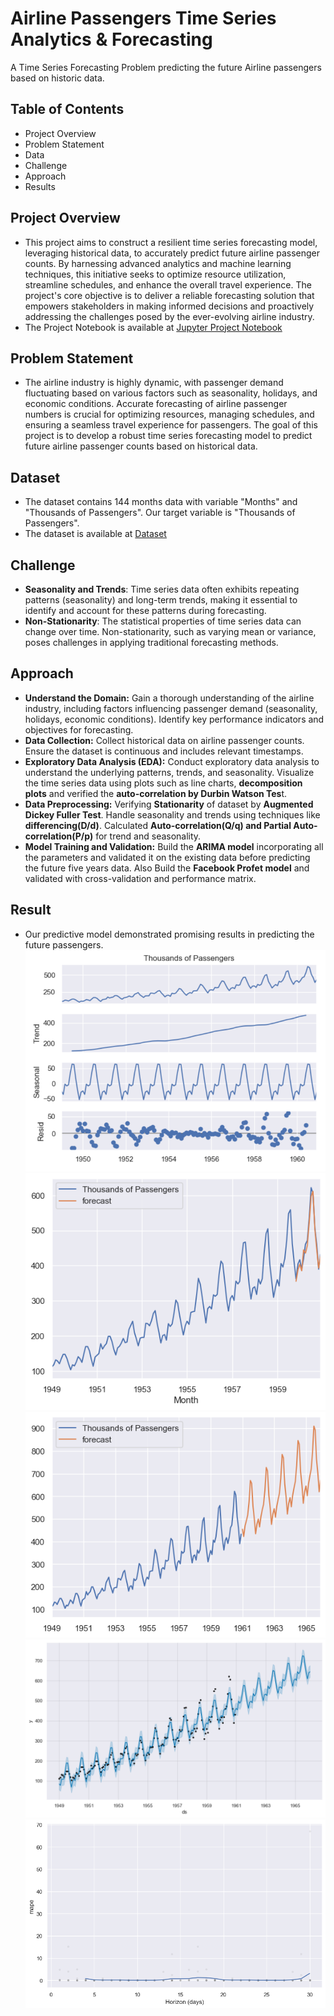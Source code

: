 # Airline Passengers Time Series Analytics & Forecasting
A Time Series Forecasting Problem predicting the future Airline passengers based on historic data.

## Table of Contents
- Project Overview
- Problem Statement
- Data
- Challenge
- Approach
- Results

## Project Overview
- This project aims to construct a resilient time series forecasting model, leveraging historical data, to accurately predict future airline passenger counts. By harnessing advanced analytics and machine learning techniques, this initiative seeks to optimize resource utilization, streamline schedules, and enhance the overall travel experience. The project's core objective is to deliver a reliable forecasting solution that empowers stakeholders in making informed decisions and proactively addressing the challenges posed by the ever-evolving airline industry.
- The Project Notebook is available at [Jupyter Project Notebook](https://github.com/Shinde-Siddhant/Airline-Passenger-Forecasting_ARIMA-Facebook-Profet/blob/main/Project%20Notebook/Final_Time%20Series%20Analytics%20and%20Forecasting_Airline%20Passengers.ipynb)

## Problem Statement
- The airline industry is highly dynamic, with passenger demand fluctuating based on various factors such as seasonality, holidays, and economic conditions. Accurate forecasting of airline passenger numbers is crucial for optimizing resources, managing schedules, and ensuring a seamless travel experience for passengers. The goal of this project is to develop a robust time series forecasting model to predict future airline passenger counts based on historical data.

## Dataset
- The dataset contains 144 months data with variable "Months" and "Thousands of Passengers". Our target variable is "Thousands of Passengers".
- The dataset is available at [Dataset](https://github.com/Shinde-Siddhant/Airline-Passenger-Forecasting_ARIMA-Facebook-Profet/blob/main/Dataset/airline_passengers.csv)

## Challenge
- **Seasonality and Trends**: Time series data often exhibits repeating patterns (seasonality) and long-term trends, making it essential to identify and account for these patterns during forecasting.
- **Non-Stationarity**: The statistical properties of time series data can change over time. Non-stationarity, such as varying mean or variance, poses challenges in applying traditional forecasting methods.

## Approach
- **Understand the Domain:** Gain a thorough understanding of the airline industry, including factors influencing passenger demand (seasonality, holidays, economic conditions). Identify key performance indicators and objectives for forecasting.
- **Data Collection:** Collect historical data on airline passenger counts. Ensure the dataset is continuous and includes relevant timestamps.
- **Exploratory Data Analysis (EDA):** Conduct exploratory data analysis to understand the underlying patterns, trends, and seasonality. Visualize the time series data using plots such as line charts, **decomposition plots** and verified the **auto-correlation by Durbin Watson Tes**t.
- **Data Preprocessing:** Verifying **Stationarity** of dataset by **Augmented Dickey Fuller Test**. Handle seasonality and trends using techniques like **differencing(D/d)**. Calculated **Auto-correlation(Q/q) and Partial Auto-correlation(P/p)** for trend and seasonality.
- **Model Training and Validation:** Build the **ARIMA model** incorporating all the parameters and validated it on the existing data before predicting the future five years data. Also Build the **Facebook Profet model** and validated with cross-validation and performance matrix.  

## Result
- Our predictive model demonstrated promising results in predicting the future passengers.
![Decomposition Plot](image.png)
![ARIMA - Forecasted Existing Data Plot](image-1.png)
![ARIMA - Future 5 years Forecasting](image-2.png) 
![Facebook Profet Model Prediction](image-3.png)
![Facebook Profet Model - Performance Metrics Plot](image-4.png) 